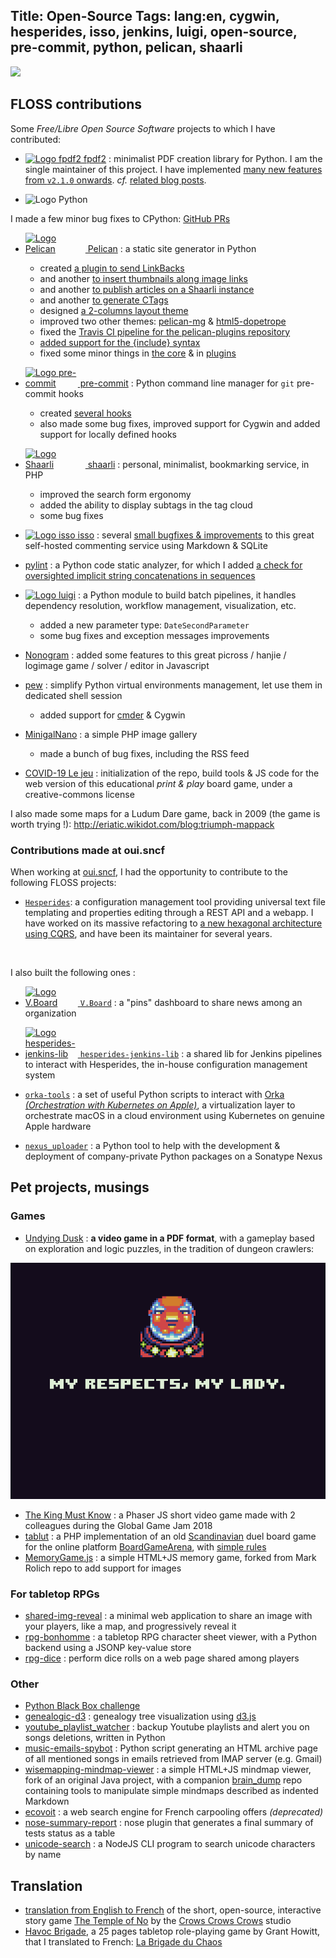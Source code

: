 Title: Open-Source
Tags: lang:en, cygwin, hesperides, isso, jenkins, luigi, open-source, pre-commit, python, pelican, shaarli
---

![](https://github-readme-stats.vercel.app/api?username=Lucas-C)

## FLOSS contributions
Some _Free/Libre Open Source Software_ projects to which I have contributed:

- [<img alt="Logo fpdf2" src="images/open-source/fpdf2-logo.png" style="max-width: 12rem"> fpdf2](https://github.com/PyFPDF/fpdf2) : minimalist PDF creation library for Python.
I am the single maintainer of this project.
I have implemented [many new features from `v2.1.0` onwards](https://github.com/PyFPDF/fpdf2/blob/master/CHANGELOG.md).
_cf._ [related blog posts](tag/fpdf2.html).

- <img alt="Logo Python" src="images/open-source/python-logo.png" style="max-width: 16em">
I made a few minor bug fixes to CPython: [GitHub PRs](https://github.com/python/cpython/pulls?utf8=%E2%9C%93&q=author%3ALucas-C)

- [<img alt="Logo Pelican" src="images/open-source/pelican-logo.png" style="max-width: 6rem"> Pelican](https://getpelican.com/) : a static site generator in Python
    * created [a plugin to send LinkBacks](pelican-pingback-and-webmentions.html)
    * and another [to insert thumbnails along image links](https://github.com/pelican-plugins/image-preview-thumbnailer)
    * and another [to publish articles on a Shaarli instance](https://github.com/getpelican/pelican-plugins/pull/1167)
    * and another [to generate CTags](https://github.com/getpelican/pelican-plugins/pull/1038)
    * designed [a 2-columns layout theme](https://github.com/Lucas-C/pelican-theme-timeline)
    * improved two other themes: [pelican-mg](https://github.com/Lucas-C/pelican-mg) & [html5-dopetrope](https://github.com/Lucas-C/html5-dopetrope)
    * fixed the [Travis CI pipeline for the pelican-plugins repository](https://github.com/getpelican/pelican-plugins/issues/1170)
    * [added support for the {include} syntax](https://github.com/getpelican/pelican/pull/2628)
    * fixed some minor things in [the core](https://github.com/getpelican/pelican/pulls?utf8=%E2%9C%93&q=is%3Apr+author%3ALucas-C+) & in [plugins](https://github.com/getpelican/pelican-plugins/pull/1035)

- [<img alt="Logo pre-commit" src="images/open-source/pre-commit-logo.png" style="max-width: 6em"> pre-commit](http://pre-commit.com) :
Python command line manager for `git` pre-commit hooks
    * created [several hooks](https://github.com/Lucas-C?tab=repositories&q=pre-commit-hooks&type=source)
    * also made some bug fixes, improved support for Cygwin and added support for locally defined hooks

- [<img alt="Logo Shaarli" src="images/open-source/shaarli-logo.png" style="max-width: 6rem"> shaarli](https://github.com/shaarli/Shaarli) :
personal, minimalist, bookmarking service, in PHP
    * improved the search form ergonomy
    * added the ability to display subtags in the tag cloud
    * some bug fixes

- [<img alt="Logo isso" src="images/open-source/isso-logo.svg" style="max-width: 6rem"> isso](https://posativ.org/isso/) : several [small bugfixes & improvements](https://github.com/posativ/isso/pulls?q=author%3ALucas-C) to this great self-hosted commenting service using Markdown & SQLite

- [pylint](http://pylint.pycqa.org/en/latest/intro.html) : a Python code static analyzer, for which I added [a check for oversighted implicit string concatenations in sequences](https://github.com/PyCQA/pylint/pull/1655)

- [<img alt="Logo luigi" src="images/open-source/luigi-logo.png" style="max-width: 6rem">](https://github.com/spotify/luigi) :
a Python module to build batch pipelines, it handles dependency resolution, workflow management, visualization, etc.
    * added a new parameter type: `DateSecondParameter`
    * some bug fixes and exception messages improvements

- [Nonogram](https://github.com/Lucas-C/Nonogram) : added some features to this great picross / hanjie / logimage game / solver / editor in Javascript

- [pew](https://github.com/berdario/pew) : simplify Python virtual environments management, let use them in dedicated shell session
    * added support for [cmder](http://cmder.net) & Cygwin

- [MinigalNano](https://github.com/sebsauvage/MinigalNano) : a simple PHP image gallery
    * made a bunch of bug fixes, including the RSS feed

- [COVID-19 Le jeu](https://github.com/covid19lejeu/covid-19-le-jeu) : initialization of the repo, build tools & JS code for the web version of this educational _print & play_ board game, under a creative-commons license

I also made some maps for a Ludum Dare game, back in 2009 (the game is worth trying !):
<http://eriatic.wikidot.com/blog:triumph-mappack>


### Contributions made at oui.sncf

When working at [oui.sncf](https://jobs.oui.sncf), I had the opportunity to contribute to the following FLOSS projects:

- [`Hesperides`](https://github.com/voyages-sncf-technologies/hesperides):
a configuration management tool providing universal text file templating and properties editing through a REST API and a webapp.
I have worked on its massive refactoring to [a new hexagonal architecture using CQRS](https://github.com/voyages-sncf-technologies/architecture-hexagonale-cqrs), and have been its maintainer for several years.

<br>

I also built the following ones :

- [<img alt="Logo V.Board" src="images/open-source/logo-vboard.jpg" style="max-width: 6em"> `V.Board`](https://github.com/voyages-sncf-technologies/vboard) :
a "pins" dashboard to share news among an organization

- [<img alt="Logo hesperides-jenkins-lib" src="images/open-source/hesperides-jenkins-lib-logo.png" style="max-width: 6em"> `hesperides-jenkins-lib`](https://github.com/voyages-sncf-technologies/hesperides-jenkins-lib) :
a shared lib for Jenkins pipelines to interact with Hesperides, the in-house configuration management system

- [`orka-tools`](https://github.com/voyages-sncf-technologies/orka-tools) :
a set of useful Python scripts to interact with [Orka _(Orchestration with Kubernetes on Apple)_](https://orkadocs.macstadium.com/docs), a virtualization layer to orchestrate macOS in a cloud environment using Kubernetes on genuine Apple hardware

- [`nexus_uploader`](https://github.com/voyages-sncf-technologies/nexus_uploader) :
a Python tool to help with the development & deployment of company-private Python packages on a Sonatype Nexus


## Pet projects, musings

### Games
- [Undying Dusk](https://github.com/Lucas-C/undying-dusk) : **a video game in a PDF format**, with a gameplay based on exploration and logic puzzles, in the tradition of dungeon crawlers:

![Game trailer](https://raw.githubusercontent.com/Lucas-C/undying-dusk/main/trailer/undying-dusk-trailer1.gif)

- [The King Must Know](https://github.com/Lucas-C/OuiJam2018) : a Phaser JS short video game made with 2 colleagues during the Global Game Jam 2018
- [tablut](https://github.com/Lucas-C/tablut/) : a PHP implementation of an old [Scandinavian](https://en.wikipedia.org/wiki/Tafl_games) duel board game for the online platform [BoardGameArena](https://boardgamearena.com), with [simple rules](http://en.doc.boardgamearena.com/Gamehelptablut)
- [MemoryGame.js](https://github.com/Lucas-C/MemoryGame.js) : a simple HTML+JS memory game, forked from Mark Rolich repo to add support for images

### For tabletop RPGs
- [shared-img-reveal](https://github.com/Lucas-C/shared-img-reveal) : a minimal web application to share an image with your players, like a map, and progressively reveal it
- [rpg-bonhomme](https://github.com/Lucas-C/rpg-bonhomme) : a tabletop RPG character sheet viewer, with a Python backend using a JSONP key-value store
- [rpg-dice](https://chezsoi.org/lucas/jdr/rpg-dice) : perform dice rolls on a web page shared among players

### Other
- [Python Black Box challenge](https://lucas-c.frama.io/python-blackbox-challenges/)
- [genealogic-d3](https://github.com/Lucas-C/genealogic-d3) : genealogy tree visualization using [d3.js](https://d3js.org)
- [youtube_playlist_watcher](https://github.com/Lucas-C/youtube_playlist_watcher) : backup Youtube playlists and alert you on songs deletions, written in Python
- [music-emails-spybot](https://github.com/Lucas-C/music-emails-spybot) : Python script generating an HTML archive page of all mentioned songs in emails retrieved from IMAP server (e.g. Gmail)
- [wisemapping-mindmap-viewer](https://github.com/Lucas-C/wisemapping-mindmap-viewer) : a simple HTML+JS mindmap viewer, fork of an original Java project,
with a companion [brain_dump](https://github.com/Lucas-C/brain_dump) repo containing tools to manipulate simple mindmaps described as indented Markdown
- [ecovoit](https://github.com/Lucas-C/ecovoit) : a web search engine for French carpooling offers _(deprecated)_
- [nose-summary-report](https://pypi.org/project/nose-summary-report/) : nose plugin that generates a final summary of tests status as a table
- [unicode-search](https://github.com/Lucas-C/unicode-search) : a NodeJS CLI program to search unicode characters by name


## Translation
- [translation from English to French](https://github.com/CrowsCrowsCrows/the-temple-of-no/pull/1) of the short, open-source, interactive story game
[The Temple of No](https://crowscrowscrows.itch.io/the-temple-of-no) by the [Crows Crows Crows](http://www.crowscrowscrows.com/) studio
- [Havoc Brigade](https://gshowitt.itch.io/havoc-brigade), a 25 pages tabletop role-playing game by Grant Howitt, that I translated to French: [La Brigade du Chaos](la-brigade-du-chaos.html)


<style>
.uk-article-content > ul > li {
    margin-bottom: 2rem;
}
</style>
